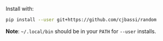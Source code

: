 Install with:

```bash
pip install --user git+https://github.com/cjbassi/random
```

**Note**: `~/.local/bin` should be in your `PATH` for `--user` installs.
